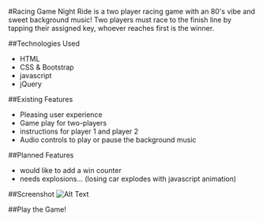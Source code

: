 #Racing Game
Night Ride is a two player racing game with an 80's vibe and sweet background music! Two players must race to the finish line by tapping their assigned key, whoever reaches first is the winner.

##Technologies Used

* HTML
* CSS & Bootstrap
* javascript
* jQuery

##Existing Features

* Pleasing user experience
* Game play for two-players
* instructions for player 1 and player 2
* Audio controls to play or pause the background music

##Planned Features

* would like to add a win counter
* needs explosions... (losing car explodes with javascript animation)

##Screenshot
![Alt Text](https://github.com/Srhbnnstr/project-00/blob/master/screenshot.jpg "screenshot")

##Play the Game!
